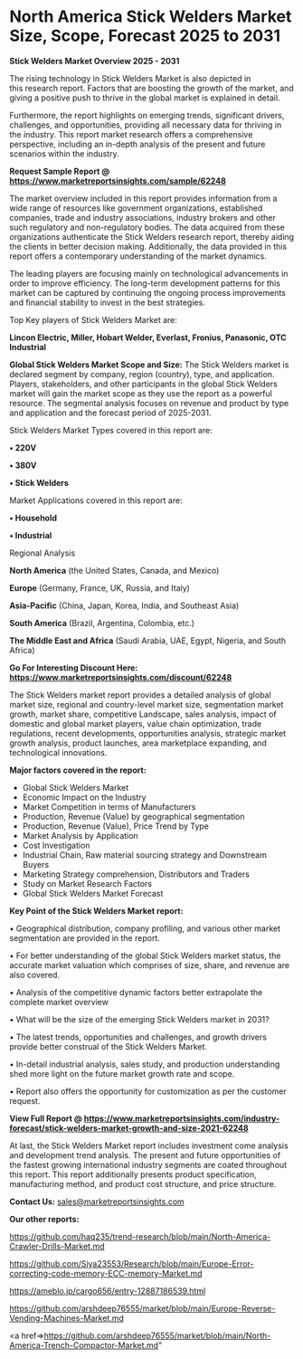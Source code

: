 # North America Stick Welders Market Size, Scope, Forecast 2025 to 2031

<Strong> Stick Welders Market Overview 2025 - 2031</strong>

The rising technology in Stick Welders Market is also depicted in this research report. Factors that are boosting the growth of the market, and giving a positive push to thrive in the global market is explained in detail.

Furthermore, the report highlights on emerging trends, significant drivers, challenges, and opportunities, providing all necessary data for thriving in the industry. This report market research offers a comprehensive perspective, including an in-depth analysis of the present and future scenarios within the industry.

<strong>Request Sample Report @ <a href=https://www.marketreportsinsights.com/sample/62248>https://www.marketreportsinsights.com/sample/62248</a></strong>

The market overview included in this report provides information from a wide range of resources like government organizations, established companies, trade and industry associations, industry brokers and other such regulatory and non-regulatory bodies. The data acquired from these organizations authenticate the Stick Welders research report, thereby aiding the clients in better decision making. Additionally, the data provided in this report offers a contemporary understanding of the market dynamics.

The leading players are focusing mainly on technological advancements in order to improve efficiency. The long-term development patterns for this market can be captured by continuing the ongoing process improvements and financial stability to invest in the best strategies.

Top Key players of Stick Welders Market are:

<strong>Lincon Electric, Miller, Hobart Welder, Everlast, Fronius, Panasonic, OTC Industrial</strong>

<strong><b>Global Stick Welders Market Scope and Size:</b></strong>
The Stick Welders market is declared segment by company, region (country), type, and application. Players, stakeholders, and other participants in the global Stick Welders market will gain the market scope as they use the report as a powerful resource. The segmental analysis focuses on revenue and product by type and application and the forecast period of 2025-2031.

Stick Welders Market Types covered in this report are:

<strong>• 220V

• 380V

• Stick Welders</strong>

Market Applications covered in this report are:

<strong>• Household

• Industrial</strong> 

Regional Analysis

<strong>North America</strong> (the United States, Canada, and Mexico)

<strong>Europe</strong> (Germany, France, UK, Russia, and Italy)

<strong>Asia-Pacific</strong> (China, Japan, Korea, India, and Southeast Asia)

<strong>South America</strong> (Brazil, Argentina, Colombia, etc.)

<strong>The Middle East and Africa</strong> (Saudi Arabia, UAE, Egypt, Nigeria, and South Africa)

<strong>Go For Interesting Discount Here: <a href=https://www.marketreportsinsights.com/discount/62248>https://www.marketreportsinsights.com/discount/62248</a></strong>

The Stick Welders market report provides a detailed analysis of global market size, regional and country-level market size, segmentation market growth, market share, competitive Landscape, sales analysis, impact of domestic and global market players, value chain optimization, trade regulations, recent developments, opportunities analysis, strategic market growth analysis, product launches, area marketplace expanding, and technological innovations.

<strong><b>Major factors covered in the report:</b></strong>
<ul>
  <li>Global Stick Welders Market </li>
  <li>Economic Impact on the Industry</li>
  <li>Market Competition in terms of Manufacturers</li>
  <li>Production, Revenue (Value) by geographical segmentation</li>
  <li>Production, Revenue (Value), Price Trend by Type</li>
  <li>Market Analysis by Application</li>
  <li>Cost Investigation</li>
  <li>Industrial Chain, Raw material sourcing strategy and Downstream Buyers</li>
  <li>Marketing Strategy comprehension, Distributors and Traders</li>
  <li>Study on Market Research Factors</li>
  <li>Global Stick Welders Market Forecast</li>
</ul>

<strong><b>Key Point of the Stick Welders Market report:</b></strong>

• Geographical distribution, company profiling, and various other market segmentation are provided in the report.

• For better understanding of the global Stick Welders market status, the accurate market valuation which comprises of size, share, and revenue are also covered.

• Analysis of the competitive dynamic factors better extrapolate the complete market overview

• What will be the size of the emerging Stick Welders market in 2031?

• The latest trends, opportunities and challenges, and growth drivers provide better construal of the Stick Welders Market.

• In-detail industrial analysis, sales study, and production understanding shed more light on the future market growth rate and scope.

• Report also offers the opportunity for customization as per the customer request.

<strong><b>View Full Report @ <a href=https://www.marketreportsinsights.com/industry-forecast/stick-welders-market-growth-and-size-2021-62248>https://www.marketreportsinsights.com/industry-forecast/stick-welders-market-growth-and-size-2021-62248</a></b></strong>


At last, the Stick Welders Market report includes investment come analysis and development trend analysis. The present and future opportunities of the fastest growing international industry segments are coated throughout this report. This report additionally presents product specification, manufacturing method, and product cost structure, and price structure.

<strong>Contact Us:</strong>
sales@marketreportsinsights.com

<strong>Our other reports:</strong>

<a href=https://github.com/haq235/trend-research/blob/main/North-America-Crawler-Drills-Market.md>https://github.com/haq235/trend-research/blob/main/North-America-Crawler-Drills-Market.md</a>

<a href=https://github.com/Siya23553/Research/blob/main/Europe-Error-correcting-code-memory-ECC-memory-Market.md>https://github.com/Siya23553/Research/blob/main/Europe-Error-correcting-code-memory-ECC-memory-Market.md</a>

<a href=https://ameblo.jp/cargo656/entry-12887186539.html>https://ameblo.jp/cargo656/entry-12887186539.html</a>

<a href=https://github.com/arshdeep76555/market/blob/main/Europe-Reverse-Vending-Machines-Market.md>https://github.com/arshdeep76555/market/blob/main/Europe-Reverse-Vending-Machines-Market.md</a>

<a href=>https://github.com/arshdeep76555/market/blob/main/North-America-Trench-Compactor-Market.md</a>"

